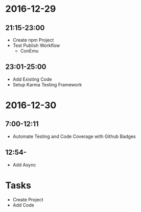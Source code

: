 # 2016-12-29

## 21:15-23:00

- Create npm Project
- Test Publish Workflow
	- ConEmu

## 23:01-25:00

- Add Existing Code
- Setup Karma Testing Framework

# 2016-12-30

## 7:00-12:11

- Automate Testing and Code Coverage with Github Badges

## 12:54-

- Add Async

# Tasks

- Create Project
- Add Code
